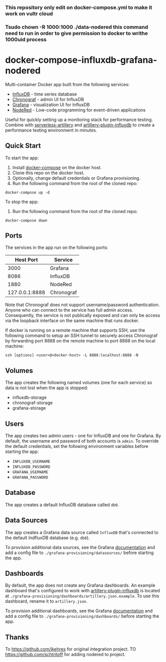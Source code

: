 ### This repository only edit on docker-compose.yml to make it work on vultr cloud 

### Tsudo chown -R 1000:1000 ./data-nodered this command need to run in order to give permission to docker to writhe 1000uid process

# docker-compose-influxdb-grafana-nodered
Multi-container Docker app built from the following services:

* [InfluxDB](https://github.com/influxdata/influxdb) - time series database
* [Chronograf](https://github.com/influxdata/chronograf) - admin UI for InfluxDB
* [Grafana](https://github.com/grafana/grafana) - visualization UI for InfluxDB
* [NodeRed](https://nodered.org/) - Low-code programming for event-driven applications

Useful for quickly setting up a monitoring stack for performance testing. Combine with [serverless-artillery](https://github.com/Nordstrom/serverless-artillery) and [artillery-plugin-influxdb](https://github.com/Nordstrom/artillery-plugin-influxdb) to create a performance testing environment in minutes.

## Quick Start

To start the app:

1. Install [docker-compose](https://docs.docker.com/compose/install/) on the docker host.
1. Clone this repo on the docker host.
1. Optionally, change default credentials or Grafana provisioning.
1. Run the following command from the root of the cloned repo:
```
docker-compose up -d
```

To stop the app:

1. Run the following command from the root of the cloned repo:
```
docker-compose down
```

## Ports

The services in the app run on the following ports:

| Host Port | Service |
| - | - |
| 3000 | Grafana |
| 8086 | InfluxDB |
| 1880 | NodeRed |
| 127.0.0.1:8888 | Chronograf |

Note that Chronograf does not support username/password authentication. Anyone who can connect to the service has full admin access. Consequently, the service is not publically exposed and can only be access via the loopback interface on the same machine that runs docker.

If docker is running on a remote machine that supports SSH, use the following command to setup an SSH tunnel to securely access Chronograf by forwarding port 8888 on the remote machine to port 8888 on the local machine:

```
ssh [options] <user>@<docker-host> -L 8888:localhost:8888 -N
```

## Volumes

The app creates the following named volumes (one for each service) so data is not lost when the app is stopped:

* influxdb-storage
* chronograf-storage
* grafana-storage

## Users

The app creates two admin users - one for InfluxDB and one for Grafana. By default, the username and password of both accounts is `admin`. To override the default credentials, set the following environment variables before starting the app:

* `INFLUXDB_USERNAME`
* `INFLUXDB_PASSWORD`
* `GRAFANA_USERNAME`
* `GRAFANA_PASSWORD`

## Database

The app creates a default InfluxDB database called `db0`.

## Data Sources

The app creates a Grafana data source called `InfluxDB` that's connected to the default IndfluxDB database (e.g. `db0`).

To provision additional data sources, see the Grafana [documentation](http://docs.grafana.org/administration/provisioning/#datasources) and add a config file to `./grafana-provisioning/datasources/` before starting the app.

## Dashboards

By default, the app does not create any Grafana dashboards. An example dashboard that's configured to work with [artillery-plugin-influxdb](https://github.com/Nordstrom/artillery-plugin-influxdb) is located at `./grafana-provisioning/dashboards/artillery.json.example`. To use this dashboard, rename it to `artillery.json`.

To provision additional dashboards, see the Grafana [documentation](http://docs.grafana.org/administration/provisioning/#dashboards) and add a config file to `./grafana-provisioning/dashboards/` before starting the app.

## Thanks
To https://github.com/jkehres for original integration project.
TO https://github.com/schtritoff for adding nodered to project.
